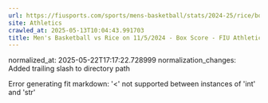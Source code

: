 ```yaml
---
url: https://fiusports.com/sports/mens-basketball/stats/2024-25/rice/boxscore/12648/
site: Athletics
crawled_at: 2025-05-13T10:04:43.991703
title: Men's Basketball vs Rice on 11/5/2024 - Box Score - FIU Athletics
---
```

normalized_at: 2025-05-22T17:17:22.728999
normalization_changes: Added trailing slash to directory path

Error generating fit markdown: '<' not supported between instances of 'int' and 'str'